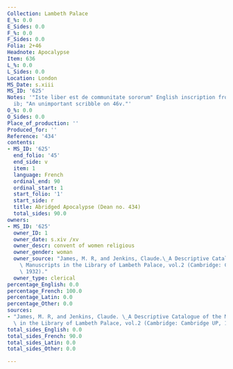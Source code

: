 ```yaml
---
Collection: Lambeth Palace
E_%: 0.0
E_Sides: 0.0
F_%: 0.0
F_Sides: 0.0
Folia: 2+46
Headnote: Apocalypse
Item: 636
L_%: 0.0
L_Sides: 0.0
Location: London
MS_Date: s.xiii
MS_ID: '625'
Notes: '"Iste liber est de communitate sororum" English inscription from s.xv on fol.
  ib; "An unimportant scribble on 46v."'
O_%: 0.0
O_Sides: 0.0
Place_of_production: ''
Produced_for: ''
Reference: '434'
contents:
- MS_ID: '625'
  end_folio: '45'
  end_side: v
  item: 1
  language: French
  ordinal_end: 90
  ordinal_start: 1
  start_folio: '1'
  start_side: r
  title: Abridged Apocalypse (Dean no. 434)
  total_sides: 90.0
owners:
- MS_ID: '625'
  owner_ID: 1
  owner_date: s.xiv /xv
  owner_descr: convent of women religious
  owner_gender: woman
  owner_source: "James, M. R, and Jenkins, Claude.\_A Descriptive Catalogue of the\
    \ Manuscripts in the Library of Lambeth Palace, vol.2 (Cambridge: Cambridge UP,\
    \ 1932)."
  owner_type: clerical
percentage_English: 0.0
percentage_French: 100.0
percentage_Latin: 0.0
percentage_Other: 0.0
sources:
- "James, M. R, and Jenkins, Claude. \_A Descriptive Catalogue of the Manuscripts\
  \ in the Library of Lambeth Palace, vol.2 (Cambridge: Cambridge UP, 1932)."
total_sides_English: 0.0
total_sides_French: 90.0
total_sides_Latin: 0.0
total_sides_Other: 0.0

---
```

